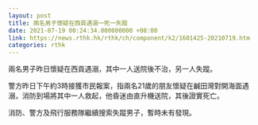 ```yaml
---
layout: post
title: 兩名男子懷疑在西貢遇溺一死一失蹤
date: 2021-07-19 00:24:34.000000000 +08:00
link: https://news.rthk.hk/rthk/ch/component/k2/1601425-20210719.htm
categories: rthk
---
```


兩名男子昨日懷疑在西貢遇溺，其中一人送院後不治，另一人失蹤。

警方昨日下午約3時接獲市民報案，指兩名21歲的朋友懷疑在鹹田灣對開海面遇溺，消防到場將其中一人救起，他昏迷由直升機送院，其後證實死亡。

消防、警方及飛行服務隊繼續搜索失蹤男子，暫時未有發現。
